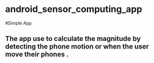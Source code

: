 # android_sensor_computing_app

#Simple App


## The app use to calculate the magnitude by detecting the phone motion or when the user move their phones .
